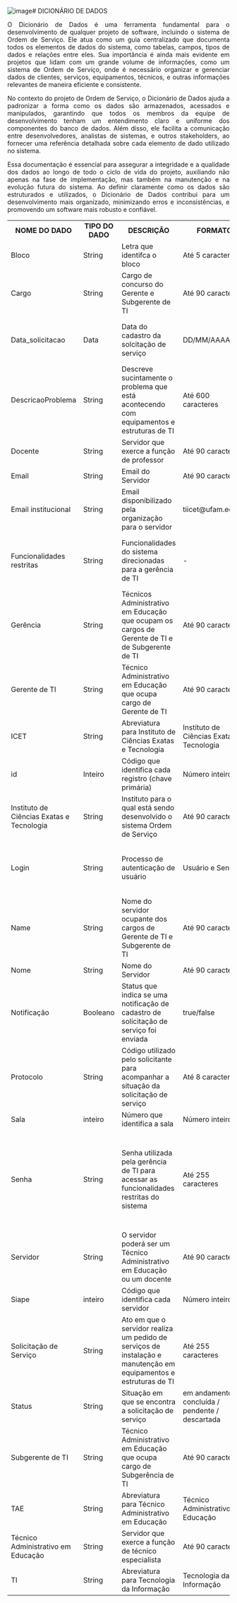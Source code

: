 ![image](https://github.com/user-attachments/assets/977bfaf5-6f73-4ed5-bb2e-3bc09c93569a)# DICIONÁRIO DE DADOS

<p align=justify>O Dicionário de Dados é uma ferramenta fundamental para o desenvolvimento de qualquer projeto de software, incluindo o sistema de Ordem de Serviço. Ele atua como um guia centralizado que documenta todos os elementos de dados do sistema, como tabelas, campos, tipos de dados e relações entre eles. Sua importância é ainda mais evidente em projetos que lidam com um grande volume de informações, como um sistema de Ordem de Serviço, onde é necessário organizar e gerenciar dados de clientes, serviços, equipamentos, técnicos, e outras informações relevantes de maneira eficiente e consistente.</p>
<p align=justify>No contexto do projeto de Ordem de Serviço, o Dicionário de Dados ajuda a padronizar a forma como os dados são armazenados, acessados e manipulados, garantindo que todos os membros da equipe de desenvolvimento tenham um entendimento claro e uniforme dos componentes do banco de dados. Além disso, ele facilita a comunicação entre desenvolvedores, analistas de sistemas, e outros stakeholders, ao fornecer uma referência detalhada sobre cada elemento de dado utilizado no sistema.</p>
<p align=justify>Essa documentação é essencial para assegurar a integridade e a qualidade dos dados ao longo de todo o ciclo de vida do projeto, auxiliando não apenas na fase de implementação, mas também na manutenção e na evolução futura do sistema. Ao definir claramente como os dados são estruturados e utilizados, o Dicionário de Dados contribui para um desenvolvimento mais organizado, minimizando erros e inconsistências, e promovendo um software mais robusto e confiável.</p>

<table>
<tr align=center>
  <td><b>NOME DO DADO</b></td>
  <td><b>TIPO DO DADO</b></td>
  <td><b>DESCRIÇÃO</b></td>
  <td><b>FORMATO</b></td>
  <td><b>RESTRIÇÃO</b></td>
</tr>
  
<tr>
  <td>Bloco</td>
  <td>String</td>
  <td>Letra que identifca o bloco</td>
  <td>Até 5 caracteres</td>
  <td>Não pode ser vazio</td>
</tr>

<tr>
  <td>Cargo</td>
  <td>String</td>
  <td>Cargo de concurso do Gerente e Subgerente de TI</td>
  <td>Até 90 caracteres</td>
  <td>Não pode ser vazio</td>
</tr>

<tr>
  <td>Data_solicitacao</td>
  <td>Data</td>
  <td>Data do cadastro da solcitação de serviço</td>
  <td>DD/MM/AAAA</td>
  <td>Deve ser a data em que ocorreu o cadastro da solicitação de serviço</td>
</tr>

<tr>
<td>DescricaoProblema</td>
<td>String</td>
<td>Descreve sucintamente o problema que está acontecendo com equipamentos e estruturas de TI</td>
<td>Até 600 caracteres</td>
<td>Não pode ser vazio</td>
</tr>

<tr>
<td>Docente</td>
<td>String</td>
<td>Servidor que exerce a função de professor</td>
<td>Até 90 caracteres</td>
<td>Não pode ser vazio</td>
</tr>

<tr>
<td>Email</td>
<td>String</td>
<td>Email do Servidor</td>
<td>Até 90 caracteres</td>
<td>Não pode ser vazio</td>
</tr>

<tr>
<td>Email institucional</td>
<td>String</td>
<td>Email disponibilizado pela organização para o servidor</td>
<td>tiicet@ufam.edu.br</td>
<td>O email insitucional deve conter o dominio ufam.edu.br</td>
</tr>

<tr>
<td>Funcionalidades restritas</td>
<td>String</td>
<td>Funcionalidades do sistema direcionadas para a gerência de TI</td>
<td> -	</td>
<td>É necessário autenticação de usuário para acessar as funcionalidades restritas</td>
</tr>

<tr>
<td>Gerência</td>
<td>String</td>
<td>Técnicos Administrativo em Educação que ocupam os cargos de Gerente de TI e de Subgerente de TI</td>
<td>Até 90 caracteres</td>
<td>Não pode ser vazio</td>
</tr>

<tr>
<td>Gerente de TI</td>
<td>String</td>
<td>Técnico Administrativo em Educação que ocupa cargo de Gerente de TI</td>
<td>Até 90 caracteres</td>
<td>Não pode ser vazio</td>
</tr>

<tr>
<td>ICET</td>
<td>String</td>
<td>Abreviatura para Instituto de Ciências Exatas e Tecnologia</td>
<td>Instituto de Ciências Exatas e Tecnologia</td>
<td>Não pode ser vazio</td>
</tr>

<tr>
<td>id</td>
<td>Inteiro</td>
<td>Código que identifica cada registro (chave primária)</td>
<td>Número inteiro</td>
<td>Deve ser único para cada registro</td>
</tr>

<tr>
<td>Instituto de Ciências Exatas e Tecnologia</td>
<td>String</td>
<td>Instituto para o qual está sendo desenvolvido o sistema Ordem de Serviço</td>
<td>Até 90 caracteres</td>
<td>Não pode ser vazio</td>
</tr>

<tr>
<td>Login</td>
<td>String</td>
<td>Processo de autenticação de usuário</td>
<td>Usuário e Senha</td>
<td>Para realizar o login é necessário informar usuário e senha cadastrados</td>
</tr>

<tr>
<td>Name</td>
<td>String</td>
<td>Nome do servidor ocupante dos cargos de Gerente de TI e Subgerente de TI</td>
<td>Até 90 caracteres</td>
<td>Não pode ser vazio</td>
</tr>

<tr>
<td>Nome</td>
<td>String</td>
<td>Nome do Servidor</td>
<td>Até 90 caracteres</td>
<td>Não pode ser vazio</td>
</tr>

<tr>
<td>Notificação</td>
<td>Booleano</td>
<td>Status que indica se uma notificação de cadastro de solicitação de serviço foi enviada</td>
<td>true/false</td>
<td>True se a solicitação de serviço foi cadastrada com sucesso</td>
</tr>

<tr>
<td>Protocolo</td>
<td>String</td>
<td>Código utilizado pelo solicitante para acompanhar a situação da solicitação de serviço</td>
<td>Até 8 caracteres</td>
<td>Deve ser único para cada solcitação de serviço</td>
</tr>

<tr>
<td>Sala</td>
<td>inteiro</td>
<td>Número que identifica a sala</td>
<td>Número inteiro</td>
<td>Não pode ser vazio</td>
</tr>

<tr>
<td>Senha</td>
<td>String</td>
<td>Senha utilizada pela gerência de TI para acessar as funcionalidades restritas do sistema</td>
<td>Até 255 caracteres</td>
<td>Não pode ser vazio / deve ser <= 8 caracteres / deve ser formada por 1 caractere especial, 1 letra maiúscula, 1 letra minúscula e 1 número</td>
</tr>

<tr>
<td>Servidor</td>
<td>String</td>
<td>O servidor poderá ser um Técnico Administrativo em Educação ou um docente</td>
<td>Até 90 caracteres</td>
<td>Não pode ser vazio</td>
</tr>

<tr>
<td>Siape</td>
<td>inteiro</td>
<td>Código que identifica cada servidor</td>
<td>Número inteiro</td>
<td>Não pode ser vazio</td>
</tr>

<tr>
<td>Solicitação de Serviço</td>
<td>String</td>
<td>Ato em que o servidor realiza um pedido de serviços de instalação e manutenção em equipamentos e estruturas de TI</td>
<td>Até 255 caracteres</td>
<td>Não pode ser vazio</td>	
</tr>

<tr>
<td>Status</td>
<td>String</td>
<td>Situação em que se encontra a solicitação de serviço</td>
<td>em andamento / concluída / pendente / descartada</td>
<td>Não pode ser vazio</td>	
</tr>

<tr>
<td>Subgerente de TI</td>
<td>String</td>
<td>Técnico Administrativo em Educação que ocupa cargo de Subgerência de TI</td>
<td>Até 90 caracteres</td>
<td>Não pode ser vazio</td>	
</tr>

<tr>
<td>TAE</td>
<td>String</td>
<td>Abreviatura para Técnico Administrativo em Educação</td>
<td>Técnico Administrativo em Educação</td>
<td>Não pode ser vazio</td>	
</tr>

<tr>
<td>Técnico Administrativo em Educação</td>
<td>String</td>
<td>Servidor que exerce a função de técnico especialista</td>
<td>Até 90 caracteres</td>
<td>Não pode ser vazio</td>	
</tr>

<tr>
<td>TI</td>
<td>String</td>
<td>Abreviatura para Tecnologia da Informação</td>
<td>Tecnologia da Informação</td>
<td>Não pode ser vazio</td>
</tr>

</table>
